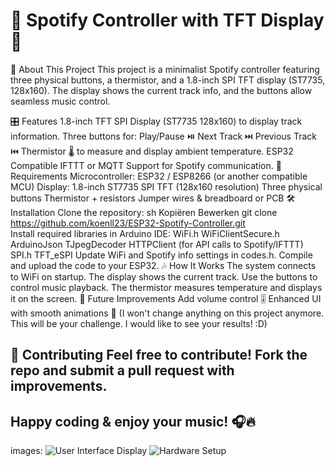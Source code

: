 # 🎵 Spotify Controller with TFT Display 🎵

🚀 About This Project
This project is a minimalist Spotify controller featuring three physical buttons, a thermistor, and a 1.8-inch SPI TFT display (ST7735, 128x160). The display shows the current track info, and the buttons allow seamless music control.

🎛️ Features
1.8-inch TFT SPI Display (ST7735 128x160) to display track information.
Three buttons for:
Play/Pause ⏯️
Next Track ⏭️
Previous Track ⏮️
Thermistor 🌡️ to measure and display ambient temperature.
ESP32 Compatible
IFTTT or MQTT Support for Spotify communication.
🔧 Requirements
Microcontroller: ESP32 / ESP8266 (or another compatible MCU)
Display: 1.8-inch ST7735 SPI TFT (128x160 resolution)
Three physical buttons
Thermistor + resistors
Jumper wires & breadboard or PCB
🛠️ Installation
Clone the repository:
sh
Kopiëren
Bewerken
git clone https://github.com/koenll23/ESP32-Spotify-Controller.git  
Install required libraries in Arduino IDE:
WiFi.h
WiFiClientSecure.h
ArduinoJson
TJpegDecoder
HTTPClient (for API calls to Spotify/IFTTT)
SPI.h
TFT_eSPI
Update WiFi and Spotify info settings in codes.h.
Compile and upload the code to your ESP32.
🎶 How It Works
The system connects to WiFi on startup.
The display shows the current track.
Use the buttons to control music playback.
The thermistor measures temperature and displays it on the screen.
🔮 Future Improvements
Add volume control 🎚️
Enhanced UI with smooth animations 🎨
(I won't change anything on this project anymore. This will be your challenge. I would like to see your results! :D)

🤝 Contributing
Feel free to contribute! Fork the repo and submit a pull request with improvements.
---
Happy coding & enjoy your music! 🎧🔥
---
images:
![User Interface Display](images/user-interface-display.jpg)
![Hardware Setup](images/hardware-setup.jpg)

